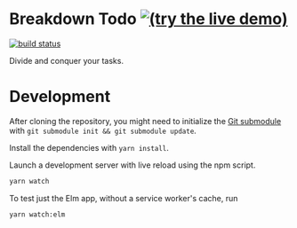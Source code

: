 # Breakdown Todo [![(try the live demo)](https://img.shields.io/badge/live%20demo-try%20it-brightgreen.svg)](https://y0hy0h.github.io/breakdown/)

[![build status](https://travis-ci.org/Y0hy0h/breakdown.svg?branch=master)](https://travis-ci.org/Y0hy0h/breakdown)

Divide and conquer your tasks.

# Development

After cloning the repository, you might need to initialize the [Git submodule] with `git submodule init && git submodule update`.

Install the dependencies with `yarn install`.

Launch a development server with live reload using the npm script.
```bash
yarn watch
```

To test just the Elm app, without a service worker's cache, run
```bash
yarn watch:elm
```

[Git submodule]: https://git-scm.com/book/en/v2/Git-Tools-Submodules